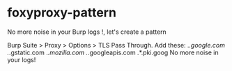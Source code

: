 # foxyproxy-pattern
No more noise in your Burp logs !, let's create a pattern 

Burp Suite > Proxy > Options > TLS Pass Through.
Add these:
.*\.google\.com
.*\.gstatic\.com
.*\.mozilla\.com
.*\.googleapis\.com
.*\.pki\.goog
No more noise in your logs! 
